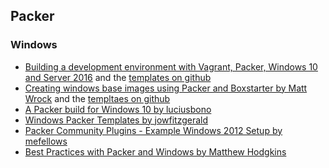 ## Packer

### Windows

- [Building a development environment with Vagrant, Packer, Windows 10 and Server 2016](http://www.thebuttonfactory.nl/?p=3144) and the [templates on github](https://github.com/jacqinthebox/packer-templates)
- [Creating windows base images using Packer and Boxstarter by Matt Wrock](http://www.hurryupandwait.io/blog/creating-windows-base-images-for-virtualbox-and-hyper-v-using-packer-boxstarter-and-vagrant) and the [templtaes on github](https://github.com/mwrock/packer-templates)
- [A Packer build for Windows 10 by luciusbono](https://github.com/luciusbono/Packer-Windows10)
- [Windows Packer Templates by jowfitzgerald](https://github.com/joefitzgerald/packer-windows)
- [Packer Community Plugins - Example Windows 2012 Setup by mefellows](https://gist.github.com/mefellows/0373408377337ab62ff5)
- [Best Practices with Packer and Windows by Matthew Hodgkins](https://hodgkins.io/best-practices-with-packer-and-windows)
